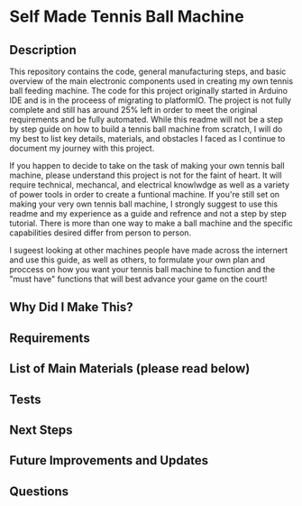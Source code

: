# Self Made Tennis Ball Machine

## Description 
  This repository contains the code, general manufacturing steps, and basic overview of the main electronic components used in creating my own tennis ball feeding machine. The code for this project originally started in Arduino IDE and is in the proceess of migrating to platformIO. The project is not fully complete and still has around 25% left in order to meet the original requirements and be fully automated. While this readme will not be a step by step guide on how to build a tennis ball machine from scratch, I will do my best to list key details, materials, and obstacles I faced as I continue to document my journey with this project. 

  If you happen to decide to take on the task of making your own tennis ball machine, please understand this project is not for the faint of heart. It will require technical, mechancal, and electrical knowlwdge as well as a  variety of power tools in order to create a funtional machine. If you're still set on making your very own tennis ball machine, I strongly suggest to use this readme and my experience as a guide and refrence and not a step by step tutorial. There is more than one way to make a ball machine and the specific capabilities desired differ from person to person. 
  
  I sugeest looking at other machines people have made across the internert and use this guide, as well as others, to formulate your own plan and proccess on how you want your tennis ball machine to function and the "must have" functions that will best advance your game on the court!

## Why Did I Make This?

## Requirements

## List of Main Materials (please read below) 

## Tests

## Next Steps

## Future Improvements and Updates 

## Questions 
